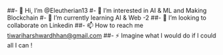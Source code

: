##- 👋 Hi, I’m @Eleutherian13
#- 👀 I’m interested in AI & ML and Making Blockchain
#- 🌱 I’m currently learning AI & Web -2 
##- 💞️ I’m looking to collaborate on Linkedin
##- 📫 How to reach me tiwariharshwardhhan@gmail.com
##- ⚡ Imagine what I would do if I could all I can !  

<!---
Eleutherian13/Eleutherian13 is a ✨ special ✨ repository because its `README.md` (this file) appears on your GitHub profile.
You can click the Preview link to take a look at your changes.
--->
